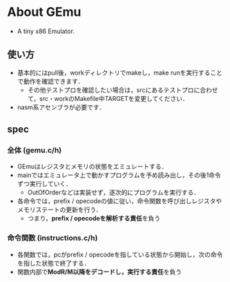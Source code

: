 # About GEmu
* A tiny x86 Emulator.
## 使い方
* 基本的にはpull後，workディレクトリでmakeし，make runを実行することで動作を確認できます．
    * その他テストプロを確認したい場合は，srcにあるテストプロに合わせて，src・workのMakefile中TARGETを変更してください．
* nasm系アセンブラが必要です．
## spec
### 全体 (gemu.c/h)
* GEmuはレジスタとメモリの状態をエミュレートする．
* mainではエミュレータ上で動かすプログラムを予め読み出し，その後1命令ずつ実行していく．
    * OutOfOrderなどは実装せず，逐次的にプログラムを実行する．
* 各命令では，prefix / opecodeの値に従い，命令関数を呼び出しレジスタやメモリステートの更新を行う．
    * つまり，**prefix / opecodeを解析する責任**を負う
### 命令関数 (instructions.c/h)
* 各関数では，pcがprefix / opecodeを指している状態から開始し，次の命令を指した状態で終了する．
* 関数内部で**ModR/M以降をデコードし，実行する責任**を負う
